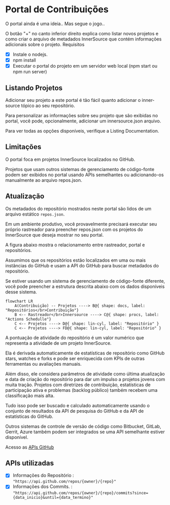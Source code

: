 
# Portal de Contribuições
O portal ainda é uma ideia.. Mas segue o jogo..

O botão "+" no canto inferior direito explica como listar novos projetos e como criar o arquivo de metadados InnerSource que contém informações adicionais sobre o projeto.
Requisitos

- [x] Instale o nodejs.
- [x] npm install
- [x] Executar o portal do projeto em um servidor web local (npm start ou npm run server)

## Listando Projetos
Adicionar seu projeto a este portal é tão fácil quanto adicionar o inner-source tópico ao seu repositório. 

Para personalizar as informações sobre seu projeto que são exibidas no portal, você pode, opcionalmente, adicionar um innersource.json arquivo. 

Para ver todas as opções disponíveis, verifique a Listing Documentation.

## Limitações
O portal foca em projetos InnerSource localizados no GitHub. 

Projetos que usam outros sistemas de gerenciamento de código-fonte podem ser exibidos no portal usando APIs semelhantes ou adicionando-os manualmente ao arquivo repos.json.

## Atualização
Os metadados do repositório mostrados neste portal são lidos de um arquivo estático `repos.json`.

Em um ambiente produtivo, você provavelmente precisará executar seu próprio rastreador para preencher repos.json com os projetos do InnerSource que deseja mostrar no seu portal.

A figura abaixo mostra o relacionamento entre rastreador, portal e repositórios. 

Assumimos que os repositórios estão localizados em uma ou mais instâncias do GitHub e usam a API do GitHub para buscar metadados do repositório. 

Se estiver usando um sistema de gerenciamento de código-fonte diferente, você pode preencher a estrutura descrita abaixo com os dados disponíveis desse sistema.

```mermaid
flowchart LR
    A(Contribuição) -- Projetos ----> B@{ shape: docs, label: "Repositórios</br>Contribuição"}
    B <-- Rastreador</br>Innersource ----> C@{ shape: procs, label: "Actions Schedulle"}
    C <-- Projetos ----> D@{ shape: lin-cyl, label: "Repositório" }
    C <-- Projetos ----> FD@{ shape: lin-cyl, label: "Repositório" }
```
A pontuação de atividade do repositório é um valor numérico que representa a atividade  de um projeto InnerSource. 

Ela é derivada automaticamente de estatísticas de repositório como GitHub stars, watches e forks e pode ser enriquecida com KPIs de outras ferramentas ou avaliações manuais.

Além disso, ele considera parâmetros de atividade como última atualização e data de criação do repositório para dar um impulso a projetos jovens com muita tração. Projetos com diretrizes de contribuição, estatísticas de participação ativa e problemas (backlog público) também recebem uma classificação mais alta.

Tudo isso pode ser buscado e calculado automaticamente usando o conjunto de resultados da API de pesquisa do GitHub e da API de estatísticas do GitHub. 

Outros sistemas de controle de versão de código como Bitbucket, GitLab, Gerrit, Azure também podem ser integrados se uma API semelhante estiver disponível.

Acesso as [APIs GitHub](https://docs.github.com/en/rest/metrics/statistics?apiVersion=2022-11-28)

## APIs utilizadas

- [x] Informações do Repositório : `"https://api.github.com/repos/{owner}/{repo}"`
- [x] Informações dos Commits.   : `"https://api.github.com/repos/{owner}/{repo}/commits?since={data_inicio}&until={data_termino}"`
